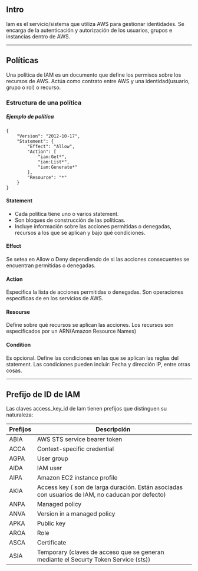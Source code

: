 ## Intro

Iam es el servicio/sistema que utiliza AWS para gestionar identidades. Se encarga de la autenticación y autorización de los usuarios, grupos e instancias dentro de AWS.

---

## Políticas

Una política de IAM es un documento que define los permisos sobre los recursos de AWS. Actúa como contrato entre AWS y una identidad(usuario, grupo o rol) o recurso.

### Estructura de una política

##### Ejemplo de política

    {
        "Version": "2012-10-17",
        "Statement": {
            "Effect": "Allow",
            "Action": [
                "iam:Get*",
                "iam:List*",
                "iam:Generate*"
            ],
            "Resource": "*"
        }
    }
#### Statement
- Cada política tiene uno o varios statement.
- Son bloques de construcción de las políticas.
- Incluye información sobre las acciones permitidas o denegadas, recursos a los que se aplican y bajo qué condiciones.

#### Effect
Se setea en Allow o Deny dependiendo de si las acciones consecuentes se encuentran permitidas o denegadas.

#### Action

Especifica la lista de acciones permitidas o denegadas. Son operaciones específicas de en los servicios de AWS.

#### Resourse

Define sobre qué recursos se aplican las acciones. Los recursos son especificados por un ARN(Amazon Resource Names)

#### Condition

Es opcional. Define las condiciones en las que se aplican las reglas del statement. Las condiciones pueden incluir: Fecha y dirección IP, entre otras cosas.


---


## Prefijo de ID de IAM

Las claves access_key_id de Iam tienen prefijos que distinguen su naturaleza:

|Prefijos	| Descripción |
|---|---|
|ABIA | AWS STS service bearer token|
|ACCA | Context-specific credential |
|AGPA | User group|
|AIDA | IAM user |
|AIPA | Amazon EC2 instance profile |
|AKIA | Access key ( son de larga duración. Están asociadas con usuarios de IAM, no caducan por defecto) |
|ANPA | Managed policy |
|ANVA | Version in a managed policy |
|APKA | Public key |
|AROA | Role |
|ASCA | Certificate |
|ASIA |Temporary (claves de acceso que se generan mediante el Securty Token Service (sts)) |
